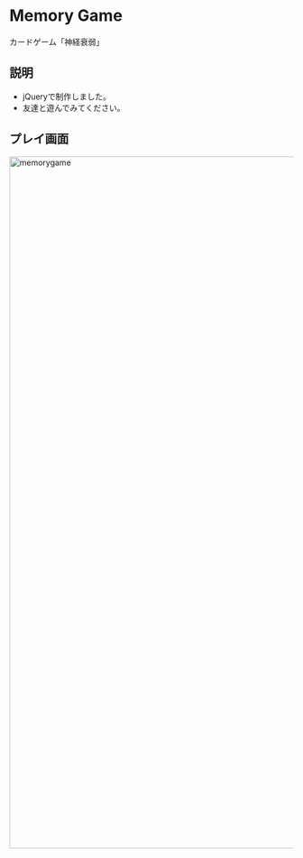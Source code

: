 # Memory Game
カードゲーム「神経衰弱」

## 説明

- jQueryで制作しました。
- 友達と遊んでみてください。

## プレイ画面

<img width="1227" alt="memorygame" src="https://user-images.githubusercontent.com/59483718/85352673-72198c00-b541-11ea-85de-26ffebcd1d16.png">
